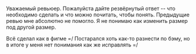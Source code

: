 Уважаемый ревьюер.
Пожалуйста дайте резвёрнутый ответ -- что необходимо сделать и что можно почитать, чтобы понять.
Предыдущие ревью мне абсолютно не помогло.
Я не понимаю как изменить размер под другой размер.

Всё сделал как в фигме =/
Постарался хоть как-то разнести по бэму, но в итоге у меня нет понимания как же исправлять =/